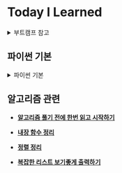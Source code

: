 # **Today I Learned**

<details>
<summary> 부트캠프 참고 </summary>

- [**SAP 교육**](https://events.sap.com/kr/sap-young-next-cloud-2022/ko/home)
- **애플 디벨로퍼 아카데미**
- **우테코**
- **SW 마에스트로**

</details>

## 파이썬 기본
<details>
<summary> 파이썬 기본 </summary>

- [**Github 스타트**](https://github.com/ef4555/TIL/blob/master/record/Github_start.md)


- [**record**](https://github.com/ef4555/TIL/tree/master/record)


- [**algorithom**](https://github.com/ef4555/TIL/tree/master/algorithm)


- [**python repo**](https://github.com/ef4555/TIL/tree/master/python)


- [**내가 필기한 python 기초1(변수, 문자열, 연산자, 컨테이너, 형변환)**](https://github.com/ef4555/TIL/blob/master/record/01W3/20230116.md#%EB%B3%80%EC%88%98%EC%99%80-%EC%8B%9D%EB%B3%84%EC%9E%90)


- [**내가 필기한 python 기초2(제어문)**](https://github.com/ef4555/TIL/blob/master/record/01W3/20230117.md#%EC%A0%9C%EC%96%B4%EB%AC%B8)


- [**내가 필기한 python 기초3(함수)**](https://github.com/ef4555/TIL/blob/master/record/01W3/20230118.md#%ED%95%A8%EC%88%98)


- [**내가 필기한 python 기초4(함수의 응용)**](https://github.com/ef4555/TIL/blob/master/record/01W3/20230119.md)

</details>

## 알고리즘 관련

- [**알고리즘 풀기 전에 한번 읽고 시작하기**](https://github.com/ef4555/TIL/blob/master/record/02W1/20230203.md)


- [**내장 함수 정리**](https://github.com/ef4555/TIL/blob/master/record/fuction.md)


- [**정렬 정리**](https://github.com/ef4555/TIL/blob/master/record/sort.md)


- [**복잡한 리스트 보기좋게 출력하기**](https://www.daleseo.com/python-lists-print/)

